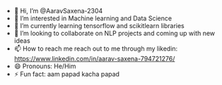 - 👋 Hi, I’m @AaravSaxena-2304
- 👀 I’m interested in Machine learning and Data Science
- 🌱 I’m currently learning tensorflow and scikitlearn libraries
- 💞️ I’m looking to collaborate on NLP projects and coming up with new ideas
- 📫 How to reach me reach out to me through my likedin: https://www.linkedin.com/in/aarav-saxena-794721276/
- 😄 Pronouns: He/Him
- ⚡ Fun fact: aam papad kacha papad

<!---
AaravSaxena-2304/AaravSaxena-2304 is a ✨ special ✨ repository because its `README.md` (this file) appears on your GitHub profile.
You can click the Preview link to take a look at your changes.
--->

